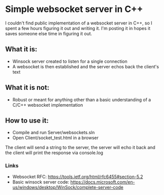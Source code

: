 # Simple websocket server in C++
I couldn't find public implementation of a websocket server in C++, so I spent a few hours figuring it out and writing it.  I'm posting it in hopes it saves someone else time in figuring it out.

## What it is:
* Winsock server created to listen for a single connection
* A websocket is then established and the server echos back the client's text

## What it is not:
* Robust or meant for anything other than a basic understanding of a C/C++ websocket implementation

## How to use it:
* Compile and run Server/websockets.sln
* Open Client/socket_test.html in a browser

The client will send a string to the server, the server will echo it back and the client will print the response via console.log

### Links
* Websocket RFC: https://tools.ietf.org/html/rfc6455#section-5.2
* Basic winsock server code: https://docs.microsoft.com/en-us/windows/desktop/WinSock/complete-server-code
